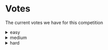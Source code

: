 # Votes
The current votes we have for this competition
<details><summary>easy</summary>

| name | score |
| --- | --- |
| MatissesProjects | 1 |


</details>


<details><summary>medium</summary>

| name | score |
| --- | --- |
| MatissesProjects | 1 |


</details>


<details><summary>hard</summary>

| name | score |
| --- | --- |
| MatissesProjects | 1 |


</details>

